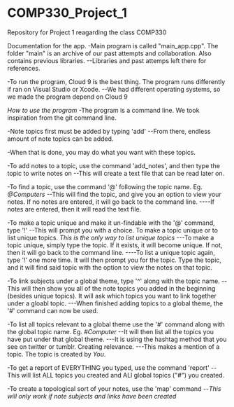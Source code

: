 # COMP330_Project_1
Repository for Project 1 reagarding the class COMP330

Documentation for the app.
-Main program is called "main_app.cpp". The folder "main" is an archive of our past attempts and collaboration. Also contains previous libraries.
--Libraries and past attemps left there for references.

-To run the program, Cloud 9 is the best thing. The program runs differently if ran on Visual Studio or Xcode. 
--We had different operating systems, so we made the program depend on Cloud 9

*How to use the program*
-The program is a command line. We took inspiration from the git command line.

-Note topics first must be added by typing 'add'
--From there, endless amount of note topics can be added.

-When that is done, you may do what you want with these topics.

-To add notes to a topic, use the command 'add_notes', and then type the topic to write notes on
--This will create a text file that can be read later on.

-To find a topic, use the command '@' following the topic name. Eg. *@Computers*
--This will find the topic, and give you an option to view your notes. If no notes are entered, it will go back to the command line.
----If notes are entered, then it will read the text file. 

-To make a topic unique and make it un-findable with the '@' command, type '!'
--This will prompt you with a choice. To make a topic unique or to list unique topics. *This is the only way to list unique topics*
---To make a topic unique, simply type the topic. If it exists, it will become unique. If not, then it will go back to the command line.
----To list a unique topic again, type '!' one more time. It will then prompt you for the topic. Type the topic, and it will find said topic with the option to view the notes on that topic.

-To link subjects under a global theme, type '^' along with the topic name. 
--This will then show you all of the note topics you added in the beginning (besides unique topics). It will ask which topics you want to link together under a gloabl topic.
---When finished adding topics to a global theme, the '#' command can now be used.

-To list all topics relevant to a global theme use the '#' command along with the global topic name. Eg. *#Computer*
--It will then list all the topics you have put under that global theme.
---It is using the hashtag method that you see on twitter or tumblr. Creating relevance. 
---This makes a mention of a topic. The topic is created by *You*.

-To get a report of EVERYTHING you typed, use the command 'report'
--This will list ALL topics you created and ALl global topics ("#") you created.

-To create a topological sort of your notes, use the 'map' command
--*This will only work if note subjects and links have been created*


